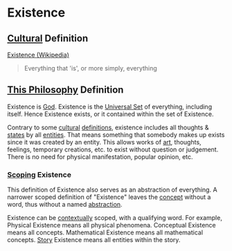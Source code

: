 # Existence

## [Cultural](./culture.md) Definition

<a href="https://en.wikipedia.org/wiki/Existence" target="_blank">Existence (Wikipedia)</a>

> Everything that 'is', or more simply, everything

## [This Philosophy](./this-philosophy.md) Definition

Existence is [God](./god.md). Existence is the [Universal Set](./universal-set.md) of everything, including itself. Hence Existence exists, or it contained within the set of Existence.

Contrary to some [cultural](./culture.md) [definitions](./definition.md), existence includes all thoughts & [states](./state.md) by all [entities](./entity.md). That means something that somebody makes up exists since it was created by an entity. This allows works of [art](./art.md), thoughts, feelings, temporary creations, etc. to exist without question or judgement. There is no need for physical manifestation, popular opinion, etc.

### [Scoping](./scope.md) Existence

This definition of Existence also serves as an abstraction of everything. A narrower scoped definition of "Existence" leaves the [concept](./concept.md) without a word, thus without a named [abstraction](./abstraction.md).

Existence can be [contextually](./context.md) scoped, with a qualifying word. For example, Physical Existence means all physical phenomena. Conceptual Existence means all concepts. Mathematical Existence means all mathematical concepts. [Story](./story.md) Existence means all entities within the story.
